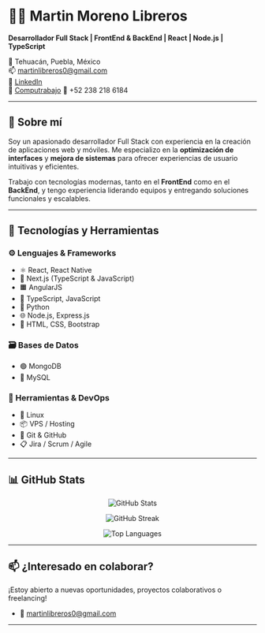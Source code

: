 # 👨‍💻 Martin Moreno Libreros

**Desarrollador Full Stack | FrontEnd & BackEnd | React | Node.js | TypeScript**

📍 Tehuacán, Puebla, México  
📫 martinlibreros0@gmail.com  
🔗 [LinkedIn](https://www.linkedin.com/in/martin-moreno-libreros-05421b308/)  
🔗 [Computrabajo](https://candidato.mx.computrabajo.com/candidate/home)
📱 +52 238 218 6184  

---

## 🚀 Sobre mí

Soy un apasionado desarrollador Full Stack con experiencia en la creación de aplicaciones web y móviles. Me especializo en la **optimización de interfaces** y **mejora de sistemas** para ofrecer experiencias de usuario intuitivas y eficientes.

Trabajo con tecnologías modernas, tanto en el **FrontEnd** como en el **BackEnd**, y tengo experiencia liderando equipos y entregando soluciones funcionales y escalables.

---

## 🧠 Tecnologías y Herramientas

### ⚙️ Lenguajes & Frameworks
- ⚛️ React, React Native
- 🔷 Next.js (TypeScript & JavaScript)
- 🟧 AngularJS
- 🔷 TypeScript, JavaScript
- 🐍 Python
- 🌐 Node.js, Express.js
- 🎨 HTML, CSS, Bootstrap

### 🗃️ Bases de Datos
- 🟢 MongoDB
- 🐬 MySQL

### 🔧 Herramientas & DevOps
- 🐧 Linux
- 📦 VPS / Hosting
- 🧪 Git & GitHub
- 📋 Jira / Scrum / Agile

---

## 📊 GitHub Stats

<p align="center">
  <img src="https://github-readme-stats.vercel.app/api?username=HilayGM&show_icons=true&theme=tokyonight" alt="GitHub Stats" />
</p>

<p align="center">
  <img src="https://github-readme-streak-stats.herokuapp.com/?user=HilayGM&theme=tokyonight" alt="GitHub Streak" />
</p>

<p align="center">
  <img src="https://github-readme-stats.vercel.app/api/top-langs/?username=HilayGM&layout=compact&theme=tokyonight" alt="Top Languages" />
</p>

---

## 📫 ¿Interesado en colaborar?

¡Estoy abierto a nuevas oportunidades, proyectos colaborativos o freelancing!

- 💌 martinlibreros0@gmail.com  


---
